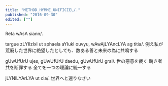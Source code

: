 ```yaml
---
title: "METHOD_HYMME_UNIFICIEL/."
published: "2016-09-30"
edited: [""]
---
```


Reta wAsA siann/.

targue zLYIIzIxI ut sphaela aYIukI ouvyu, wAwAjLYAncLYA ag titia/.
例え私が荒廃した世界に絶望したとしても、数ある善と未来の為に共鳴する

gUwUfUrU ujes, gUwUfUrU daedu, gUwUfUrU gral/.
世の悪意を裁く 醜き者共を断罪する 全てを一つの理論に統一する

jLYNlLYArLYA ut cia/.
世界へと還りなさい
